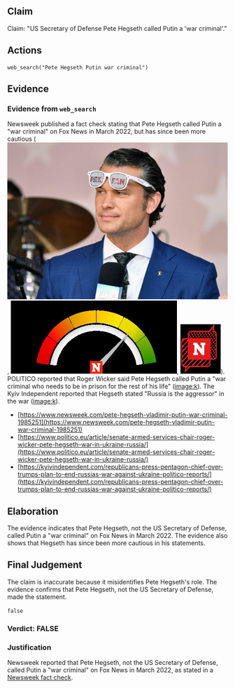 ## Claim
Claim: "US Secretary of Defense Pete Hegseth called Putin a 'war criminal'."

## Actions
```
web_search("Pete Hegseth Putin war criminal")
```

## Evidence
### Evidence from `web_search`
Newsweek published a fact check stating that Pete Hegseth called Putin a "war criminal" on Fox News in March 2022, but has since been more cautious (![image 2703](media/2025-08-07_21-01-1754600508-148904.jpg), ![image 2704](media/2025-08-07_21-01-1754600512-767927.jpg), ![image 2705](media/2025-08-07_21-01-1754600513-522488.jpg)). POLITICO reported that Roger Wicker said Pete Hegseth called Putin a "war criminal who needs to be in prison for the rest of his life" (<image:k>). The Kyiv Independent reported that Hegseth stated "Russia is the aggressor" in the war (<image:k>).

*   [https://www.newsweek.com/pete-hegseth-vladimir-putin-war-criminal-1985251](https://www.newsweek.com/pete-hegseth-vladimir-putin-war-criminal-1985251)
*   [https://www.politico.eu/article/senate-armed-services-chair-roger-wicker-pete-hegseth-war-in-ukraine-russia/](https://www.politico.eu/article/senate-armed-services-chair-roger-wicker-pete-hegseth-war-in-ukraine-russia/)
*   [https://kyivindependent.com/republicans-press-pentagon-chief-over-trumps-plan-to-end-russias-war-against-ukraine-politico-reports/](https://kyivindependent.com/republicans-press-pentagon-chief-over-trumps-plan-to-end-russias-war-against-ukraine-politico-reports/)


## Elaboration
The evidence indicates that Pete Hegseth, not the US Secretary of Defense, called Putin a "war criminal" on Fox News in March 2022. The evidence also shows that Hegseth has since been more cautious in his statements.


## Final Judgement
The claim is inaccurate because it misidentifies Pete Hegseth's role. The evidence confirms that Pete Hegseth, not the US Secretary of Defense, made the statement.

`false`

### Verdict: FALSE

### Justification
Newsweek reported that Pete Hegseth, not the US Secretary of Defense, called Putin a "war criminal" on Fox News in March 2022, as stated in a [Newsweek fact check](https://www.newsweek.com/pete-hegseth-vladimir-putin-war-criminal-1985251).

